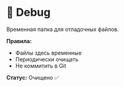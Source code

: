# 🧹 Debug

Временная папка для отладочных файлов.

**Правила:**
- Файлы здесь временные
- Периодически очищать  
- Не коммитить в Git

**Статус:** Очищено ✅
